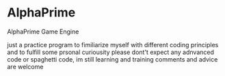 # AlphaPrime
AlphaPrime Game Engine

just a practice program to fimiliarize myself with different coding principles and to fulfill some prsonal curiousity
please dont't expect any adnvanced code or spaghetti code, im still learning and training
comments and advice are welcome
